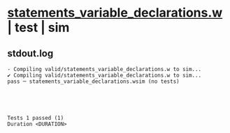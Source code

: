 # [statements_variable_declarations.w](../../../../../examples/tests/valid/statements_variable_declarations.w) | test | sim

## stdout.log
```log
- Compiling valid/statements_variable_declarations.w to sim...
✔ Compiling valid/statements_variable_declarations.w to sim...
pass ─ statements_variable_declarations.wsim (no tests)
 




Tests 1 passed (1) 
Duration <DURATION>

```

